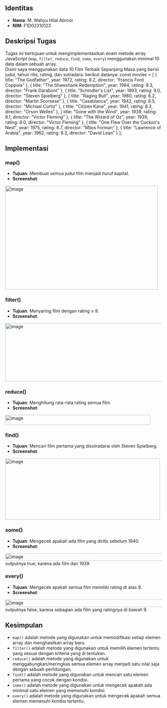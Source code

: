## Identitas
- **Nama**: M. Wahyu Hilal Abroor
- **NIM**: F1D02310123

## Deskripsi Tugas
Tugas ini bertujuan untuk mengimplementasikan enam metode array JavaScript (`map`, `filter`, `reduce`, `find`, `some`, `every`) menggunakan minimal 10 data dalam sebuah array.  
Disini saya menggunakan data 10 Film Terbaik Sepanjang Masa yang berisi judul, tahun rilis, rating, dan sutradara. berikut datanya:
const movies = [
  { title: "The Godfather", year: 1972, rating: 9.2, director: "Francis Ford Coppola" },
  { title: "The Shawshank Redemption", year: 1994, rating: 9.3, director: "Frank Darabont" },
  { title: "Schindler's List", year: 1993, rating: 9.0, director: "Steven Spielberg" },
  { title: "Raging Bull", year: 1980, rating: 8.2, director: "Martin Scorsese" },
  { title: "Casablanca", year: 1942, rating: 8.5, director: "Michael Curtiz" },
  { title: "Citizen Kane", year: 1941, rating: 8.3, director: "Orson Welles" },
  { title: "Gone with the Wind", year: 1939, rating: 8.1, director: "Victor Fleming" },
  { title: "The Wizard of Oz", year: 1939, rating: 8.0, director: "Victor Fleming" },
  { title: "One Flew Over the Cuckoo's Nest", year: 1975, rating: 8.7, director: "Milos Forman" },
  { title: "Lawrence of Arabia", year: 1962, rating: 8.3, director: "David Lean" }
];

## Implementasi
### map()
- **Tujuan**: Membuat semua judul film menjadi huruf kapital.  
- **Screenshot**:  
<img width="491" height="333" alt="image" src="https://github.com/user-attachments/assets/43fddfd4-ac53-4548-a5ce-5ec1af88caac" />

### filter()
- **Tujuan**: Menyaring film dengan rating ≥ 9.  
- **Screenshot**:  
<img width="760" height="187" alt="image" src="https://github.com/user-attachments/assets/71501b90-e412-4f5e-8c57-dd91e7530f69" />

### reduce()
- **Tujuan**: Menghitung rata-rata rating semua film.  
- **Screenshot**:  
<img width="467" height="32" alt="image" src="https://github.com/user-attachments/assets/31855556-a92f-42f2-97c7-2ccc125fd773" />

### find()
- **Tujuan**: Mencari film pertama yang disutradarai oleh Steven Spielberg.  
- **Screenshot**:  
<img width="498" height="197" alt="image" src="https://github.com/user-attachments/assets/5a3d4d82-042f-4077-b49d-01d11edd3648" />

### some()
- **Tujuan**: Mengecek apakah ada film yang dirilis sebelum 1940.
- **Screenshot**:  
<img width="587" height="24" alt="image" src="https://github.com/user-attachments/assets/d9472b55-d08e-49f8-9db9-48b64904477e" />
outputnya true, karena ada film dari 1939.

### every()
- **Tujuan**: Mengecek apakah semua film memiliki rating di atas 9.  
- **Screenshot**:  
<img width="586" height="24" alt="image" src="https://github.com/user-attachments/assets/f08eae96-3aca-4ec5-9a84-6232cec3692f" />
outputnya false, karena sebagian ada film yang ratingnya di bawah 9.


## Kesimpulan
- `map()` adalah metode yang digunakan untuk memodifikasi setiap elemen array dan menghasilkan array baru.  
- `filter()` adalah metode yang digunakan untuk memilih elemen tertentu yang sesuai dengan kriteria yang di tentukan.  
- `reduce()` adalah metode yang digunakan untuk menggabungkan/meringkas semua elemen array menjadi satu nilai saja dengan sebuah perhitungan.  
- `find()` adalah metode yang digunakan untuk mencari satu elemen pertama yang cocok dengan kondisi.  
- `some()` adalah metode yang digunakan untuk mengecek apakah ada minimal satu elemen yang memenuhi kondisi.  
- `every()` adalah metode yang digunakan untuk mengecek apakah semua elemen memenuhi kondisi tertentu.
